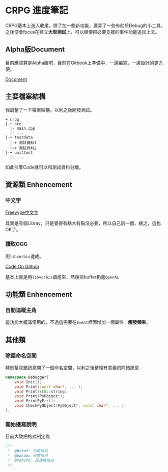 # CRPG 進度筆記

CRPG基本上進入收尾，除了加一些新功能，還弄了一些有助於Debug的小工具，之後便會focus在建立**大型測試**上，可以順便把必要支援的事件功能追加上去。

## Alpha版Document

目前應該算是Alpha版吧，目前在Gitbook上準備中，一邊編寫，一邊設計的更方便。

[Document](https://www.gitbook.com/book/mudream4869/crpg-alpha-document/details)

## 主要檔案結構

我調整了一下檔案結構，以利之後開發測試。

```
+ crpg
|-+ src
  |- main.cpp
  |- ...
|-+ testdata
  |-+ 測試資料1
  |-+ 測試資料2
|-+ unittest
  |- ...
```

如此引擎Code就可以和測試資料分離。

## 資源類 Enhencement

### 中文字

[Freeyype中文字](http://mudream.logdown.com/posts/257996/in-opengl-rendering-of-text)

其實是有個Libray，只是覺得有點大有點沒必要，所以自己刻一個，總之，這也OK了。

### 讀取OGG

用`libvorbis`達成。

[Code On Github](https://github.com/mudream4869/crpg/blob/master/src/audioloader/audioloader.cpp)

基本上就是用`libvorbis`讀進來，然後把buffer扔進`OpenAL`

## 功能類 Enhencement

### 自動追蹤主角

這功能大概滿常用的，不過這需要在`Event`裡面增加一個屬性：**觸發頻率**。

## 其他類

### 除錯命名空間

特別幫除錯訊息開了一個命名空間，以利之後整理有意義的除錯訊息

```cpp
namespace Debugger{
    void Init();
    void Print(const char*, ... );
    void Print(std::string);
    void Print(PyObject*);
    void PrintPyErr();
    void CheckPyObject(PyObject*, const char*, ... );
};
```

### 開始邊寫說明

目前大致把格式制定為

```cpp
/** 
 *  @brief: 功能描述
 *  @param: 參數描述
 *  @return: 回傳值描述 
 */
```